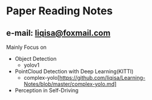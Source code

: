 # Paper Reading Notes
## e-mail: liqisa@foxmail.com
Mainly Focus on 
- Object Detection
	- yolov1
- PointCloud Detection with Deep Learning(KITTI)
	- complex-yolo[https://github.com/liqisa/Learning-Notes/blob/master/complex-yolo.md]
-  Perception in Self-Driving
 
